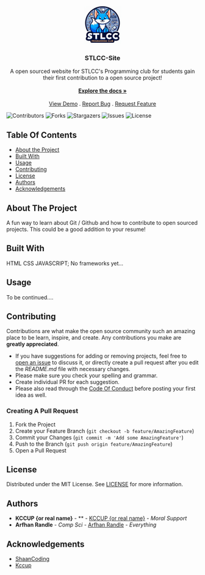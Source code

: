 <br/>
<p align="center">
  <a href="https://github.com/kccup/CC-Site">
    <img src="images/logo.png" alt="Logo" width="100" height="100">
  </a>

  <h3 align="center">STLCC-Site</h3>

  <p align="center">
    A open sourced website for STLCC's Programming club for students gain their first contribution to a open source project!
    <br/>
    <br/>
    <a href="https://github.com/kccup/CC-Site"><strong>Explore the docs »</strong></a>
    <br/>
    <br/>
    <a href="https://github.com/kccup/CC-Site">View Demo</a>
    .
    <a href="https://github.com/kccup/CC-Site/issues">Report Bug</a>
    .
    <a href="https://github.com/kccup/CC-Site/issues">Request Feature</a>
  </p>
</p>

![Contributors](https://img.shields.io/github/contributors/kccup/CC-Site?color=dark-green) ![Forks](https://img.shields.io/github/forks/kccup/CC-Site?style=social) ![Stargazers](https://img.shields.io/github/stars/kccup/CC-Site?style=social) ![Issues](https://img.shields.io/github/issues/kccup/CC-Site) ![License](https://img.shields.io/github/license/kccup/CC-Site) 

## Table Of Contents

* [About the Project](#about-the-project)
* [Built With](#built-with)
* [Usage](#usage)
* [Contributing](#contributing)
* [License](#license)
* [Authors](#authors)
* [Acknowledgements](#acknowledgements)

## About The Project

A fun way to learn about Git / Github and how to contribute to open sourced projects. This could be a good addition to your resume!

## Built With

HTML CSS JAVASCRIPT; No frameworks yet...

## Usage

To be continued....

## Contributing

Contributions are what make the open source community such an amazing place to be learn, inspire, and create. Any contributions you make are **greatly appreciated**.
* If you have suggestions for adding or removing projects, feel free to [open an issue](https://github.com/kccup/CC-Site/issues/new) to discuss it, or directly create a pull request after you edit the *README.md* file with necessary changes.
* Please make sure you check your spelling and grammar.
* Create individual PR for each suggestion.
* Please also read through the [Code Of Conduct](https://github.com/kccup/CC-Site/blob/main/CODE_OF_CONDUCT.md) before posting your first idea as well.

### Creating A Pull Request

1. Fork the Project
2. Create your Feature Branch (`git checkout -b feature/AmazingFeature`)
3. Commit your Changes (`git commit -m 'Add some AmazingFeature'`)
4. Push to the Branch (`git push origin feature/AmazingFeature`)
5. Open a Pull Request

## License

Distributed under the MIT License. See [LICENSE](https://github.com/kccup/CC-Site/blob/main/LICENSE) for more information.

## Authors

* **KCCUP {or real name}** - ** - [KCCUP {or real name}](https://github.com/kccup/) - *Moral Support*
* **Arfhan Randle** - *Comp Sci* - [Arfhan Randle](https://github.com/arfhan) - *Everything*

## Acknowledgements

* [ShaanCoding](https://github.com/ShaanCoding/)
* [Kccup](https://github.com/kccup)
